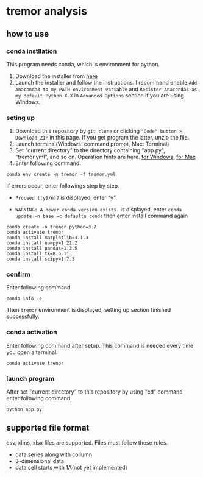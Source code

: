 # tremor analysis

## how to use

### conda instllation 
This program needs conda, which is environment for python.  

1. Download the installer from [here](https://www.anaconda.com/products/individual)
1. Launch the installer and follow the instructions. I recommend eneble `Add Anaconda3 to my PATH environment variable` and `Resister Anaconda3 as my default Python X.X` in `Advanced Options` section if you are using Windows.


### seting up
1. Download this repository by `git clone` or clicking `"Code" button > Download ZIP` in this page. If you get program the latter, unzip the file.
1. Launch terminal(Windows: command prompt, Mac: Terminal)
1. Set "current directory" to the directory containing "app.py", "tremor.yml", and so on. Operation hints are here. [for Windows](https://www.howtogeek.com/659411/how-to-change-directories-in-command-prompt-on-windows-10/), [for Mac](https://www.earthdatascience.org/courses/intro-to-earth-data-science/open-reproducible-science/bash/bash-commands-to-manage-directories-files/)
1. Enter following command.
```
conda env create -n tremor -f tremor.yml
```

If errors occur, enter followings step by step.

- `Proceed ([y]/n)?` is displayed, enter "y".

- `WARNING: A newer conda version exists.` is displayed, enter `conda update -n base -c defaults conda` then enter install command again

```
conda create -n tremor python=3.7
conda activate tremor
conda install matplotlib=3.1.3
conda install numpy=1.21.2
conda install pandas=1.3.5
conda install tk=8.6.11
conda install scipy=1.7.3 
```

### confirm
Enter following command.
```
conda info -e
```
Then `tremor` environment is displayed, setting up section finished successfully.

### conda activation
Enter following command after setup. This command is needed every time you open a terminal.
```
conda activate trenor
```

### launch program
After set "current directory" to this repository by using "cd" command, enter following command.
```
python app.py
```

## supported file format
csv, xlms, xlsx files are supported. Files must follow these rules.
- data series along with collumn
- 3-dimensional data
- data cell starts with 1A(not yet implemented)